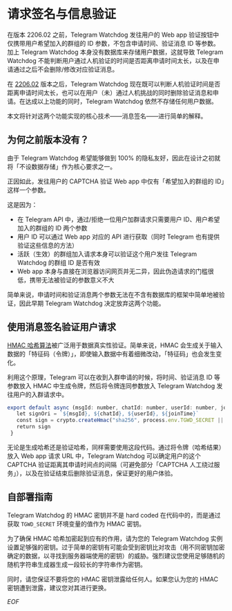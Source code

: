 # 请求签名与信息验证
在版本 2206.02 之前，Telegram Watchdog 发往用户的 Web app 验证按钮中仅携带用户希望加入的群组的 ID 参数，不包含申请时间、验证消息 ID 等参数。加上 Telegram Watchdog 本身没有数据库来存储用户数据，这就导致 Telegram Watchdog 不能判断用户通过人机验证的时间是否距离申请时间太长，以及在申请通过之后不会删除/修改对应验证消息。

在 [2206.02](https://docs.tgwatchdog.astrian.moe/changelogs/2206.02.html) 版本之后，Telegram Watchdog 现在既可以判断人机验证时间是否距离申请时间太长，也可以在用户（未）通过人机挑战的同时删除验证消息和申请。在达成以上功能的同时，Telegram Watchdog 依然不存储任何用户数据。

本文将针对这两个功能实现的核心技术——消息签名——进行简单的解释。

## 为何之前版本没有？
由于 Telegram Watchdog 希望能够做到 100% 的隐私友好，因此在设计之初就将「不设数据存储」作为核心要求之一。

正因如此，发往用户的 CAPTCHA 验证 Web app 中仅有「希望加入的群组的 ID」这样一个参数。

这是因为：

- 在 Telegram API 中，通过/拒绝一位用户加群请求只需要用户 ID、用户希望加入的群组的 ID 两个参数
- 用户 ID 可以通过 Web app 对应的 API 进行获取（同时 Telegram 也有提供验证这些信息的方法）
- 活跃（生效）的群组加入请求本身可以验证这个用户发往 Telegram Watchdog 的群组 ID 是否有效
- Web app 本身与直接在浏览器访问网页并无二异，因此伪造请求的门槛很低，携带无法被验证的参数意义不大

简单来说，申请时间和验证消息两个参数无法在不含有数据库的框架中简单地被验证，因此早期 Telegram Watchdog 决定放弃这两个功能。

## 使用消息签名验证用户请求
[HMAC 哈希算法](https://zh.m.wikipedia.org/zh-tw/HMAC)被广泛用于数据真实性验证。简单来说，HMAC 会生成关于输入数据的「特征码（令牌）」，即使输入数据中有着细微改动，「特征码」也会发生变化。

利用这个原理，Telegram 可以在收到入群申请的时候，将时间、验证消息 ID 等参数放入 HMAC 中生成令牌，然后将令牌连同参数放入 Telegram Watchdog 发往用户的入群请求中。

```typescript
export default async (msgId: number, chatId: number, userId: number, joinTime: number): Promise<string> => { 
   let signOri = `${msgId}, ${chatId}, ${userId}, ${joinTime}`  
   const sign = crypto.createHmac("sha256", process.env.TGWD_SECRET || "").update(signOri).digest('hex') 
   return sign 
 }
```

无论是生成哈希还是验证哈希，同样需要使用这段代码。通过将令牌（哈希结果）放入 Web app 请求 URL 中，Telegram Watchdog 可以确定用户的这个 CAPTCHA 验证距离其申请时间点的间隔（可避免部分「CAPTCHA 人工绕过服务」），以及在验证结束后删除验证消息，保证更好的用户体验。

## 自部署指南
Telegram Watchdog 的 HMAC 密钥并不是 hard coded 在代码中的，而是通过获取 `TGWD_SECRET` 环境变量的值作为 HMAC 密钥。

为了确保 HMAC 哈希加密起到应有的作用，请为您的 Telegram Watchdog 实例设置足够强的密钥。过于简单的密钥有可能会受到密钥比对攻击（用不同密钥加密确定的数据，以寻找到服务器端使用的密钥）的威胁。强烈建议您使用足够随机的随机字符串生成器生成一段较长的字符串作为密钥。

同时，请您保证不要将您的 HMAC 密钥泄露给任何人。如果您认为您的 HMAC 密钥遭到泄露，建议您对其进行更换。

*EOF*